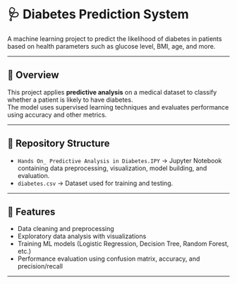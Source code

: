 
# 🩺 Diabetes Prediction System

A machine learning project to predict the likelihood of diabetes in patients based on health parameters such as glucose level, BMI, age, and more.

---

## 📌 Overview
This project applies **predictive analysis** on a medical dataset to classify whether a patient is likely to have diabetes.  
The model uses supervised learning techniques and evaluates performance using accuracy and other metrics.

---

## 📂 Repository Structure
- `Hands On_ Predictive Analysis in Diabetes.IPY` → Jupyter Notebook containing data preprocessing, visualization, model building, and evaluation.  
- `diabetes.csv` → Dataset used for training and testing.  

---

## 🚀 Features
- Data cleaning and preprocessing  
- Exploratory data analysis with visualizations  
- Training ML models (Logistic Regression, Decision Tree, Random Forest, etc.)  
- Performance evaluation using confusion matrix, accuracy, and precision/recall  

---

